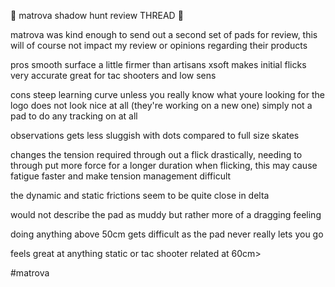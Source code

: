 :thread: matrova shadow hunt review THREAD :thread:

matrova was kind enough to send out a second set of pads for review, this will of course not impact my review or opinions regarding their products

pros
smooth surface
a little firmer than artisans xsoft
makes initial flicks very accurate
great for tac shooters and low sens

cons
steep learning curve unless you really know what youre looking for
the logo does not look nice at all (they're working on a new one)
simply not a pad to do any tracking on at all

observations
gets less sluggish with dots compared to full size skates

changes the tension required through out a flick drastically, needing to through put more force for a longer duration when flicking, this may cause fatigue faster and make tension management difficult

the dynamic and static frictions seem to be quite close in delta

would not describe the pad as muddy but rather more of a dragging feeling

doing anything above 50cm gets difficult as the pad never really lets you go

feels great at anything static or tac shooter related at 60cm>

#matrova